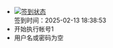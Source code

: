 - [![签到状态](https://github.com/womade/Cloud189-Actions/actions/workflows/main.yml/badge.svg?branch=main)](https://github.com/womade/Cloud189-Actions/actions/workflows/main.yml) <br> 签到时间：2025-02-13 18:38:53
- 开始执行帐号1
- 用户名或密码为空
